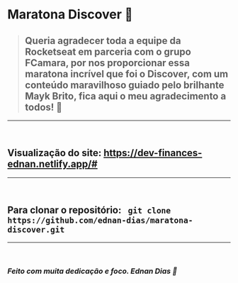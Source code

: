 # **Maratona Discover 🚀**

>## Queria agradecer toda a equipe da Rocketseat em parceria com o grupo FCamara, por nos proporcionar essa maratona incrível que foi o Discover, com um conteúdo maravilhoso guiado pelo brilhante Mayk Brito, fica aqui o meu agradecimento a todos! 💜

<hr> <br>

## **Visualização do site:** <https://dev-finances-ednan.netlify.app/#>

<hr> <br>

## **Para clonar o repositório:** &nbsp; `git clone https://github.com/ednan-dias/maratona-discover.git`

<hr> <br>

### *Feito com muita dedicação e foco. Ednan Dias 🧠*
